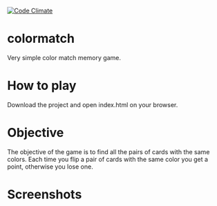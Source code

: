 [![Code Climate](https://codeclimate.com/github/wjanoti/colormatch/badges/gpa.svg)](https://codeclimate.com/github/wjanoti/colormatch)

colormatch
==========

Very simple color match memory game.

How to play
===========

Download the project and open index.html on your browser.

Objective 
=========

The objective of the game is to find all the pairs of cards with the same colors.
Each time you flip a pair of cards with the same color you get a point, otherwise you lose one.

Screenshots
==========


